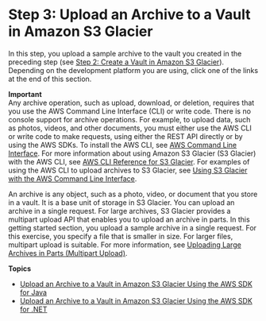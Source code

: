 # Step 3: Upload an Archive to a Vault in Amazon S3 Glacier<a name="getting-started-upload-archive"></a>

In this step, you upload a sample archive to the vault you created in the preceding step \(see [Step 2: Create a Vault in Amazon S3 Glacier](getting-started-create-vault.md)\)\. Depending on the development platform you are using, click one of the links at the end of this section\.

**Important**  
Any archive operation, such as upload, download, or deletion, requires that you use the AWS Command Line Interface \(CLI\) or write code\. There is no console support for archive operations\. For example, to upload data, such as photos, videos, and other documents, you must either use the AWS CLI or write code to make requests, using either the REST API directly or by using the AWS SDKs\. To install the AWS CLI, see [AWS Command Line Interface](http://aws.amazon.com/cli/)\. For more information about using Amazon S3 Glacier \(S3 Glacier\) with the AWS CLI, see [AWS CLI Reference for S3 Glacier](http://docs.aws.amazon.com/cli/latest/reference/glacier/index.html)\. For examples of using the AWS CLI to upload archives to S3 Glacier, see [Using S3 Glacier with the AWS Command Line Interface](http://docs.aws.amazon.com/cli/latest/userguide/cli-using-glacier.html)\. 

An archive is any object, such as a photo, video, or document that you store in a vault\. It is a base unit of storage in S3 Glacier\. You can upload an archive in a single request\. For large archives, S3 Glacier provides a multipart upload API that enables you to upload an archive in parts\. In this getting started section, you upload a sample archive in a single request\. For this exercise, you specify a file that is smaller in size\. For larger files, multipart upload is suitable\. For more information, see [Uploading Large Archives in Parts \(Multipart Upload\)](uploading-archive-mpu.md)\.

**Topics**
+ [Upload an Archive to a Vault in Amazon S3 Glacier Using the AWS SDK for Java](getting-started-upload-archive-java.md)
+ [Upload an Archive to a Vault in Amazon S3 Glacier Using the AWS SDK for \.NET](getting-started-upload-archive-dotnet.md)